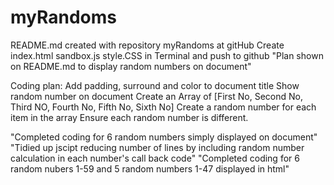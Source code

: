 # myRandoms
README.md created with repository myRandoms at gitHub
Create index.html sandbox.js style.CSS in Terminal and push to github
"Plan shown on README.md to display random numbers on document"

Coding plan:
Add padding, surround and color to document title
Show random number on document
Create an Array of [First No, Second No, Third NO, Fourth No, Fifth No, Sixth No]
Create a random number for each item in the array
Ensure each random number is different.

"Completed coding for 6 random numbers simply displayed on document" 
"Tidied up jscipt reducing number of lines by including random number calculation
in each number's call back code"
"Completed coding for 6 random nubers 1-59 and 5 random numbers 1-47 displayed in html"